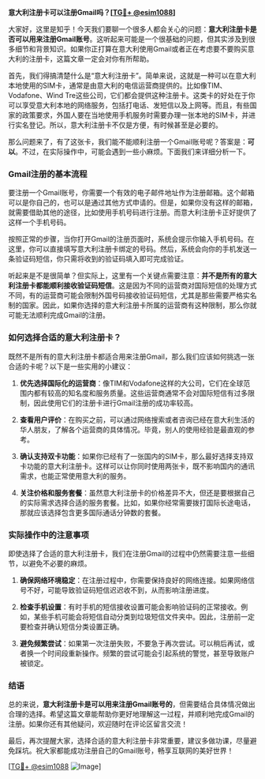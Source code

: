 **意大利注册卡可以注册Gmail吗？[[TG💪+ @esim1088](https://t.me/s/esim1088)]**

大家好，这里是知乎！今天我们要聊一个很多人都会关心的问题：**意大利注册卡是否可以用来注册Gmail账号**。这听起来可能是一个很基础的问题，但其实涉及到很多细节和背景知识。如果你正打算在意大利使用Gmail或者正在考虑要不要购买意大利的注册卡，这篇文章一定会对你有所帮助。

首先，我们得搞清楚什么是“意大利注册卡”。简单来说，这就是一种可以在意大利本地使用的SIM卡，通常是由意大利的电信运营商提供的。比如像TIM、Vodafone、Wind Tre这些公司，它们都会提供这种注册卡。这类卡的好处在于你可以享受意大利本地的网络服务，包括打电话、发短信以及上网等。而且，有些国家的政策要求，外国人要在当地使用手机服务时需要办理一张本地的SIM卡，并进行实名登记。所以，意大利注册卡不仅是方便，有时候甚至是必要的。

那么问题来了，有了这张卡，我们能不能顺利注册一个Gmail账号呢？答案是：**可以**。不过，在实际操作中，可能会遇到一些小麻烦。下面我们来详细分析一下。

### Gmail注册的基本流程

要注册一个Gmail账号，你需要一个有效的电子邮件地址作为注册邮箱。这个邮箱可以是你自己的，也可以是通过其他方式申请的。但是，如果你没有这样的邮箱，就需要借助其他的途径，比如使用手机号码进行注册。而意大利注册卡正好提供了这样一个手机号码。

按照正常的步骤，当你打开Gmail的注册页面时，系统会提示你输入手机号码。在这里，你可以直接填写意大利注册卡绑定的号码。然后，系统会向你的手机发送一条验证码短信，你只需将收到的验证码填入即可完成验证。

听起来是不是很简单？但实际上，这里有一个关键点需要注意：**并不是所有的意大利注册卡都能顺利接收验证码短信**。这是因为不同的运营商对国际短信的处理方式不同，有的运营商可能会限制外国号码接收验证码短信，尤其是那些需要严格实名制的国家。因此，如果你选择的意大利注册卡所属的运营商有这种限制，那么你就可能无法顺利完成Gmail的注册。

### 如何选择合适的意大利注册卡？

既然不是所有的意大利注册卡都适合用来注册Gmail，那么我们应该如何挑选一张合适的卡呢？以下是一些实用的小建议：

1. **优先选择国际化的运营商**：像TIM和Vodafone这样的大公司，它们在全球范围内都有较高的知名度和服务质量。这些运营商通常不会对国际短信有过多限制，因此使用它们的注册卡进行Gmail注册的成功率较高。

2. **查看用户评价**：在购买之前，可以通过网络搜索或者咨询已经在意大利生活的华人朋友，了解各个运营商的具体情况。毕竟，别人的使用经验是最直观的参考。

3. **确认支持双卡功能**：如果你已经有了一张国内的SIM卡，那么最好选择支持双卡功能的意大利注册卡。这样可以让你同时使用两张卡，既不影响国内的通讯需求，也能正常使用意大利的服务。

4. **关注价格和服务套餐**：虽然意大利注册卡的价格差异不大，但还是要根据自己的实际需求选择合适的服务套餐。比如，如果你经常需要拨打国际长途电话，那就应该选择包含更多国际通话分钟数的套餐。

### 实际操作中的注意事项

即使选择了合适的意大利注册卡，我们在注册Gmail的过程中仍然需要注意一些细节，以避免不必要的麻烦。

1. **确保网络环境稳定**：在注册过程中，你需要保持良好的网络连接。如果网络信号不好，可能导致验证码短信迟迟收不到，从而影响注册进度。

2. **检查手机设置**：有时手机的短信接收设置可能会影响验证码的正常接收。例如，某些手机可能会将短信自动分类到垃圾短信文件夹中。因此，注册前一定要检查并确认短信分类设置正确。

3. **避免频繁尝试**：如果第一次注册失败，不要急于再次尝试。可以稍后再试，或者换一个时间段重新操作。频繁的尝试可能会引起系统的警觉，甚至导致账户被锁定。

### 结语

总的来说，**意大利注册卡是可以用来注册Gmail账号的**，但需要结合具体情况做出合理的选择。希望这篇文章能帮助你更好地理解这一过程，并顺利地完成Gmail的注册。如果你还有其他疑问，欢迎随时在评论区留言交流！

最后，再次提醒大家，选择合适的意大利注册卡非常重要，建议多做功课，尽量避免踩坑。祝大家都能成功注册自己的Gmail账号，畅享互联网的美好世界！

[[TG💪+ @esim1088](https://t.me/s/esim1088) ![Image](https://i.postimg.cc/4NQfJmqS/Snipaste-2025-05-13-00-14-12.png)]